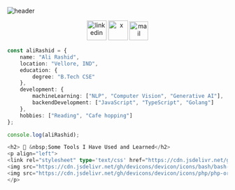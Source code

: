 ![header](https://capsule-render.vercel.app/api?type=waving&color=gradient&customColorList=5,1,5,12,21&text=Hi%20There!&height=150&animation=fadeIn&fontSize=75)
<p align="center">
  <a href="https://www.linkedin.com/in/ali-rashid-in"><img src="https://img.icons8.com/?size=100&id=xuvGCOXi8Wyg&format=png&color=000000" alt="linkedin" width="45" height="45"/></a>
  <a href="https://x.com/Ali_Rashid_"><img src="https://img.icons8.com/?size=100&id=ClbD5JTFM7FA&format=png&color=000000" alt="x" width="45" height="45"/></a>
  <a href="mailto:alirashid.b37@gmail.com"><img src="https://img.icons8.com/?size=100&id=EgRndDDLh8kS&format=png&color=000000" alt="mail" width="43" height="43"/></a>
</p>

```typescript
const aliRashid = {
    name: "Ali Rashid",
    location: "Vellore, IND",
    education: {
        degree: "B.Tech CSE"
    },
    development: {
        machineLearning: ["NLP", "Computer Vision", "Generative AI"],
        backendDevelopment: ["JavaScript", "TypeScript", "Golang"]
    },
    hobbies: ["Reading", "Cafe hopping"]
};

console.log(aliRashid);

<h2> 🚀 &nbsp;Some Tools I Have Used and Learned</h2>
<p align="left">
<link rel="stylesheet" type='text/css' href="https://cdn.jsdelivr.net/gh/devicons/devicon@latest/devicon.min.css" />
<img src="https://cdn.jsdelivr.net/gh/devicons/devicon/icons/bash/bash-original.svg" alt="bash" width="45" height="45"/>
<img src="https://cdn.jsdelivr.net/gh/devicons/devicon/icons/php/php-original.svg" alt="php" width="45" height="45"/>
</p>
